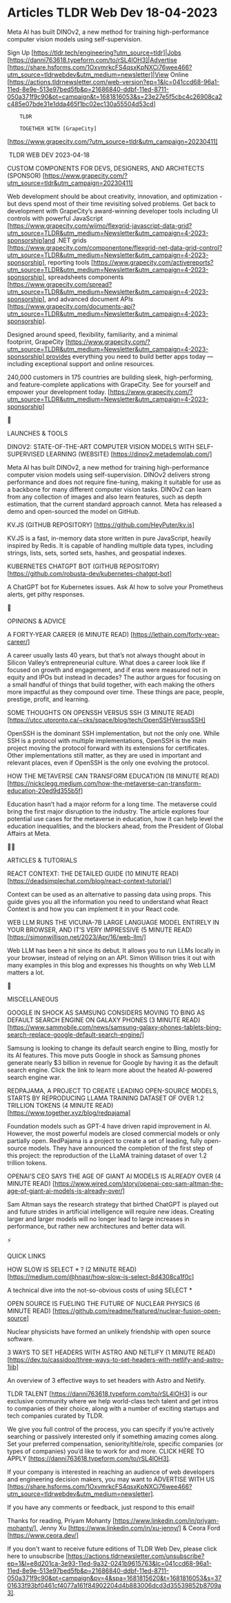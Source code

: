 # Articles TLDR Web Dev 18-04-2023

Meta AI has built DINOv2, a new method for training high-performance
computer vision models using self-supervision.  

Sign Up [https://tldr.tech/engineering?utm_source=tldr]|Jobs
[https://danni763618.typeform.com/to/rSL4lOH3]|Advertise
[https://share.hsforms.com/1OxvmrkcFS4qsxKpNXCi76wee466?utm_source=tldrwebdev&utm_medium=newsletter]|View
Online
[https://actions.tldrnewsletter.com/web-version?ep=1&lc=041ccd68-96a1-11ed-8e9e-513e97bed5fb&p=21686840-ddbf-11ed-8711-050a371f9c90&pt=campaign&t=1681816053&s=23e27e5f5cbc4c26908ca2c485e07bde31e1dda465f1bc02ec130a55504d53cd]


		TLDR 

		TOGETHER WITH [GrapeCity]
[https://www.grapecity.com/?utm_source=tldr&utm_campaign=20230411]

 TLDR WEB DEV 2023-04-18

CUSTOM COMPONENTS FOR DEVS, DESIGNERS, AND ARCHITECTS (SPONSOR)
[https://www.grapecity.com/?utm_source=tldr&utm_campaign=20230411] 

Web development should be about creativity, innovation, and
optimization - but devs spend most of their time revisiting solved
problems.
Get back to development with GrapeCity’s award-winning developer
tools including UI controls with powerful JavaScript
[https://www.grapecity.com/wijmo/flexgrid-javascript-data-grid?utm_source=TLDR&utm_medium=Newsletter&utm_campaign=4-2023-sponsorship]and
.NET grids
[https://www.grapecity.com/componentone/flexgrid-net-data-grid-control?utm_source=TLDR&utm_medium=Newsletter&utm_campaign=4-2023-sponsorship],
reporting tools
[https://www.grapecity.com/activereports?utm_source=TLDR&utm_medium=Newsletter&utm_campaign=4-2023-sponsorship],
spreadsheets components
[https://www.grapecity.com/spread?utm_source=TLDR&utm_medium=Newsletter&utm_campaign=4-2023-sponsorship],
and advanced document APIs
[https://www.grapecity.com/documents-api?utm_source=TLDR&utm_medium=Newsletter&utm_campaign=4-2023-sponsorship].

Designed around speed, flexibility, familiarity, and a minimal
footprint, GrapeCity
[https://www.grapecity.com/?utm_source=TLDR&utm_medium=Newsletter&utm_campaign=4-2023-sponsorship] provides
everything you need to build better apps today — including
exceptional support and online resources. 

240,000 customers in 175 countries are building sleek,
high-performing, and feature-complete applications with GrapeCity. See
for yourself and empower your development today.
[https://www.grapecity.com/?utm_source=TLDR&utm_medium=Newsletter&utm_campaign=4-2023-sponsorship]

🚀 

LAUNCHES & TOOLS

DINOV2: STATE-OF-THE-ART COMPUTER VISION MODELS WITH SELF-SUPERVISED
LEARNING (WEBSITE) [https://dinov2.metademolab.com/] 

Meta AI has built DINOv2, a new method for training high-performance
computer vision models using self-supervision. DINOv2 delivers strong
performance and does not require fine-tuning, making it suitable for
use as a backbone for many different computer vision tasks. DINOv2 can
learn from any collection of images and also learn features, such as
depth estimation, that the current standard approach cannot. Meta has
released a demo and open-sourced the model on GitHub. 

KV.JS (GITHUB REPOSITORY) [https://github.com/HeyPuter/kv.js] 

KV.JS is a fast, in-memory data store written in pure JavaScript,
heavily inspired by Redis. It is capable of handling multiple data
types, including strings, lists, sets, sorted sets, hashes, and
geospatial indexes. 

KUBERNETES CHATGPT BOT (GITHUB REPOSITORY)
[https://github.com/robusta-dev/kubernetes-chatgpt-bot] 

A ChatGPT bot for Kubernetes issues. Ask AI how to solve your
Prometheus alerts, get pithy responses. 

🧠 

OPINIONS & ADVICE

A FORTY-YEAR CAREER (6 MINUTE READ)
[https://lethain.com/forty-year-career/] 

A career usually lasts 40 years, but that’s not always thought about
in Silicon Valley’s entrepreneurial culture. What does a career look
like if focused on growth and engagement, and if eras were measured
not in equity and IPOs but instead in decades? The author argues for
focusing on a small handful of things that build together, with each
making the others more impactful as they compound over time. These
things are pace, people, prestige, profit, and learning. 

SOME THOUGHTS ON OPENSSH VERSUS SSH (3 MINUTE READ)
[https://utcc.utoronto.ca/~cks/space/blog/tech/OpenSSHVersusSSH] 

OpenSSH is the dominant SSH implementation, but not the only one.
While SSH is a protocol with multiple implementations, OpenSSH is the
main project moving the protocol forward with its extensions for
certificates. Other implementations still matter, as they are used in
important and relevant places, even if OpenSSH is the only one
evolving the protocol. 

HOW THE METAVERSE CAN TRANSFORM EDUCATION (18 MINUTE READ)
[https://nickclegg.medium.com/how-the-metaverse-can-transform-education-20ed9d355b5f]


Education hasn’t had a major reform for a long time. The metaverse
could bring the first major disruption to the industry. The article
explores four potential use cases for the metaverse in education, how
it can help level the education inequalities, and the blockers ahead,
from the President of Global Affairs at Meta. 

🧑‍💻 

ARTICLES & TUTORIALS

REACT CONTEXT: THE DETAILED GUIDE (10 MINUTE READ)
[https://deadsimplechat.com/blog/react-context-tutorial/] 

Context can be used as an alternative to passing data using props.
This guide gives you all the information you need to understand what
React Context is and how you can implement it in your React code. 

WEB LLM RUNS THE VICUNA-7B LARGE LANGUAGE MODEL ENTIRELY IN YOUR
BROWSER, AND IT’S VERY IMPRESSIVE (5 MINUTE READ)
[https://simonwillison.net/2023/Apr/16/web-llm/] 

Web LLM has been a hit since its debut. It allows you to run LLMs
locally in your browser, instead of relying on an API. Simon Willison
tries it out with many examples in this blog and expresses his
thoughts on why Web LLM matters a lot. 

🎁 

MISCELLANEOUS

GOOGLE IN SHOCK AS SAMSUNG CONSIDERS MOVING TO BING AS DEFAULT SEARCH
ENGINE ON GALAXY PHONES (3 MINUTE READ)
[https://www.sammobile.com/news/samsung-galaxy-phones-tablets-bing-search-replace-google-default-search-engine/]


Samsung is looking to change its default search engine to Bing, mostly
for its AI features. This move puts Google in shock as Samsung phones
generate nearly $3 billion in revenue for Google by having it as the
default search engine. Click the link to learn more about the heated
AI-powered search engine war. 

REDPAJAMA, A PROJECT TO CREATE LEADING OPEN-SOURCE MODELS, STARTS BY
REPRODUCING LLAMA TRAINING DATASET OF OVER 1.2 TRILLION TOKENS (4
MINUTE READ) [https://www.together.xyz/blog/redpajama] 

Foundation models such as GPT-4 have driven rapid improvement in AI.
However, the most powerful models are closed commercial models or only
partially open. RedPajama is a project to create a set of leading,
fully open-source models. They have announced the completion of the
first step of this project: the reproduction of the LLaMA training
dataset of over 1.2 trillion tokens. 

OPENAI’S CEO SAYS THE AGE OF GIANT AI MODELS IS ALREADY OVER (4
MINUTE READ)
[https://www.wired.com/story/openai-ceo-sam-altman-the-age-of-giant-ai-models-is-already-over/]


Sam Altman says the research strategy that birthed ChatGPT is played
out and future strides in artificial intelligence will require new
ideas. Creating larger and larger models will no longer lead to large
increases in performance, but rather new architectures and better data
will. 

⚡ 

QUICK LINKS

HOW SLOW IS SELECT * ? (2 MINUTE READ)
[https://medium.com/@hnasr/how-slow-is-select-8d4308ca1f0c] 

A technical dive into the not-so-obvious costs of using SELECT * 

OPEN SOURCE IS FUELING THE FUTURE OF NUCLEAR PHYSICS (6 MINUTE READ)
[https://github.com/readme/featured/nuclear-fusion-open-source] 

Nuclear physicists have formed an unlikely friendship with open source
software. 

3 WAYS TO SET HEADERS WITH ASTRO AND NETLIFY (1 MINUTE READ)
[https://dev.to/cassidoo/three-ways-to-set-headers-with-netlify-and-astro-1iib]


An overview of 3 effective ways to set headers with Astro and Netlify.


TLDR TALENT [https://danni763618.typeform.com/to/rSL4lOH3] is our
exclusive community where we help world-class tech talent and get
intros to companies of their choice, along with a number of exciting
startups and tech companies curated by TLDR.

We give you full control of the process, you can specify if you’re
actively searching or passively interested only if something amazing
comes along. Set your preferred compensation, seniority/title/role,
specific companies (or types of companies) you’d like to work for
and more. CLICK HERE TO APPLY
[https://danni763618.typeform.com/to/rSL4lOH3].

If your company is interested in reaching an audience of web
developers and engineering decision makers, you may want to ADVERTISE
WITH US
[https://share.hsforms.com/1OxvmrkcFS4qsxKpNXCi76wee466?utm_source=tldrwebdev&utm_medium=newsletter].


If you have any comments or feedback, just respond to this email! 

Thanks for reading, 
Priyam Mohanty [https://www.linkedin.com/in/priyam-mohanty/], Jenny Xu
[https://www.linkedin.com/in/xu-jenny/] & Ceora Ford
[https://www.ceora.dev/] 

If you don't want to receive future editions of TLDR Web Dev,
please click here to unsubscribe
[https://actions.tldrnewsletter.com/unsubscribe?ep=1&l=e8d201ca-3e93-11ed-9a32-0241b9615763&lc=041ccd68-96a1-11ed-8e9e-513e97bed5fb&p=21686840-ddbf-11ed-8711-050a371f9c90&pt=campaign&pv=4&spa=1681815620&t=1681816053&s=3701633f93bf0461cf4077a161f84902204d4b883006dcd3d35539852b8709a3].


 